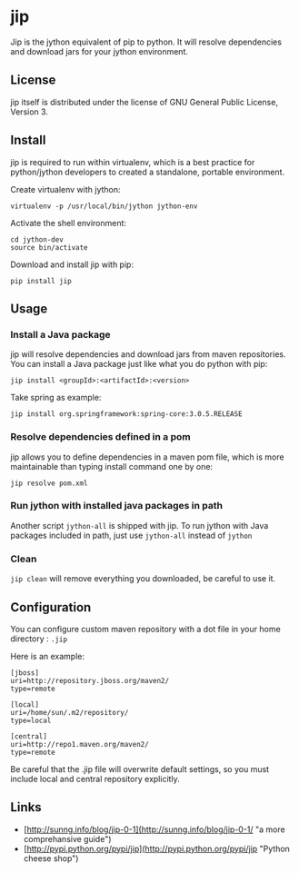jip
===

Jip is the jython equivalent of pip to python. It will resolve dependencies and download jars for your jython environment.

License
-------

jip itself is distributed under the license of GNU General Public License, Version 3.

Install
-------

jip is required to run within virtualenv, which is a best practice for python/jython developers to created a standalone, portable environment.

Create virtualenv with jython:

    virtualenv -p /usr/local/bin/jython jython-env

Activate the shell environment:

    cd jython-dev
    source bin/activate

Download and install jip with pip:
    
    pip install jip

Usage
-----

### Install a Java package ###

jip will resolve dependencies and download jars from maven repositories. You can install a Java package just like what you do python with pip:

    jip install <groupId>:<artifactId>:<version>

Take spring as example:

    jip install org.springframework:spring-core:3.0.5.RELEASE

### Resolve dependencies defined in a pom ###

jip allows you to define dependencies in a maven pom file, which is more maintainable than typing install command one by one:

    jip resolve pom.xml

### Run jython with installed java packages in path ###

Another script `jython-all` is shipped with jip. To run jython with Java packages included in path, just use `jython-all` instead of `jython`

### Clean ###

`jip clean` will remove everything you downloaded, be careful to use it.

Configuration
-------------

You can configure custom maven repository with a dot file in your home directory : `.jip`

Here is an example:

    [jboss]
    uri=http://repository.jboss.org/maven2/
    type=remote

    [local]
    uri=/home/sun/.m2/repository/
    type=local

    [central]
    uri=http://repo1.maven.org/maven2/
    type=remote

Be careful that the .jip file will overwrite default settings, so you must include local and central repository explicitly.

Links
-----

* [http://sunng.info/blog/jip-0-1](http://sunng.info/blog/jip-0-1/ "a more comprehansive guide")
* [http://pypi.python.org/pypi/jip](http://pypi.python.org/pypi/jip "Python cheese shop")


